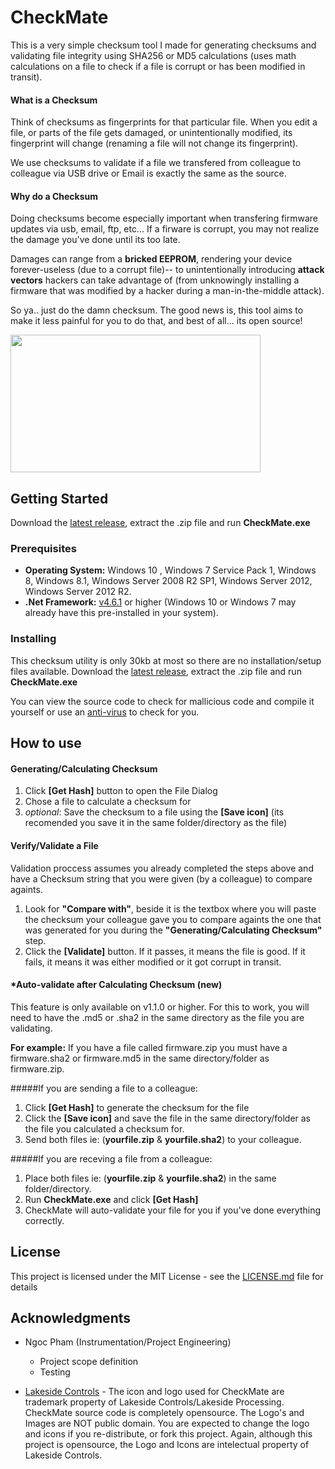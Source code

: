 # CheckMate

This is a very simple checksum tool I made for generating checksums and validating file integrity using SHA256 or MD5 calculations (uses math calculations on a file to check if a file is corrupt or has been modified in transit). 

#### What is a Checksum
Think of checksums as fingerprints for that particular file. When you edit a file, or parts of the file gets damaged, or unintentionally modified, its fingerprint will change (renaming a file will not change its fingerprint). 

We use checksums to validate if a file we transfered from colleague to colleague via USB drive or Email is exactly the same as the source. 

#### Why do a Checksum
Doing checksums become especially important when transfering firmware updates via usb, email, ftp, etc... If a firware is corrupt, you may not realize the damage you've done until its too late.

Damages can range from a **bricked EEPROM**, rendering your device forever-useless (due to a corrupt file)-- to unintentionally introducing **attack vectors** hackers can take advantage of (from unknowingly installing a firmware that was modified by a hacker during a man-in-the-middle attack).

So ya.. just do the damn checksum. The good news is, this tool aims to make it less painful for you to do that, and best of all... its open source!

<img src="https://github.com/glennlopez/Lakeside.CheckMate/blob/master/CheckMate/CheckMate/screenshots/3.PNG?raw=true" width="400" height="220" />

## Getting Started

Download the [latest release](https://github.com/glennlopez/Lakeside.CheckMate/releases), extract the .zip file and run **CheckMate.exe**

### Prerequisites

 - **Operating System:** Windows 10 , Windows 7 Service Pack 1, Windows 8, Windows 8.1, Windows Server 2008 R2 SP1, Windows Server 2012, Windows Server 2012 R2.
 - **.Net Framework:** [v4.6.1](https://www.microsoft.com/en-us/download/details.aspx?id=49981) or higher (Windows 10 or Windows 7 may already have this pre-installed in your system).

### Installing

This checksum utility is only 30kb at most so there are no installation/setup files available. Download the [latest release](https://github.com/glennlopez/Lakeside.CheckMate/releases), extract the .zip file and run **CheckMate.exe**

You can view the source code to check for mallicious code and compile it yourself or use an [anti-virus](https://www.virustotal.com/#/home/upload) to check for you. 

## How to use

#### Generating/Calculating Checksum
1. Click **[Get Hash]** button to open the File Dialog
2. Chose a file to calculate a checksum for
3. _optional_: Save the checksum to a file using the **[Save icon]** (its recomended you save it in the same folder/directory as the file)

#### Verify/Validate a File
Validation proccess assumes you already completed the steps above and have a Checksum string that you were given (by a colleague) to compare againts.
1. Look for **"Compare with"**, beside it is the textbox where you will paste the checksum your colleague gave you to compare againts the one that was generated for you during the **"Generating/Calculating Checksum"** step.
2. Click the **[Validate]** button. If it passes, it means the file is good. If it fails, it means it was either modified or it got corrupt in transit.

#### *Auto-validate after Calculating Checksum (new)
This feature is only available on v1.1.0 or higher. For this to work, you will need to have the .md5 or .sha2 in the same directory as the file you are validating. 

**For example:** If you have a file called firmware.zip you must have a firmware.sha2 or firmware.md5 in the same directory/folder as firmware.zip.

#####If you are sending a file to a colleague:
1. Click **[Get Hash]** to generate the checksum for the file
2. Click the **[Save icon]** and save the file in the same directory/folder as the file you calculated a checksum for.
3. Send both files ie: (**yourfile.zip** & **yourfile.sha2**) to your colleague.

#####If you are receving a file from a colleague:
1. Place both files ie: (**yourfile.zip** & **yourfile.sha2**) in the same folder/directory.
2. Run **CheckMate.exe** and click **[Get Hash]**
3. CheckMate will auto-validate your file for you if you've done everything correctly.

## License

This project is licensed under the MIT License - see the [LICENSE.md](https://github.com/glennlopez/Lakeside.CheckMate/blob/master/LICENSE) file for details

## Acknowledgments

* Ngoc Pham (Instrumentation/Project Engineering)
   - Project scope definition
   - Testing

* [Lakeside Controls](http://Lakesidecontrols.ca) - The icon and logo used for CheckMate are trademark property of Lakeside Controls/Lakeside Processing. CheckMate source code is completely opensource. The Logo's and Images are NOT public domain. You are expected to change the logo and icons if you re-distribute, or fork this project. Again, although this project is opensource, the Logo and Icons are intelectual property of Lakeside Controls.